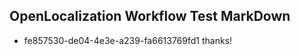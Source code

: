## OpenLocalization Workflow Test MarkDown
* fe857530-de04-4e3e-a239-fa6613769fd1 thanks!

<!--HONumber=Jul16_HO4-->


